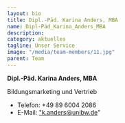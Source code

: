 ```yaml
---
layout: bio
title: Dipl.-Päd. Karina Anders, MBA
name: Dipl-Päd_Karina_Anders_MBA
description: 
category: aktuelles
tagline: Unser Service
image: "/media/team-members/11.jpg"
parent: Team
---
```


**Dipl.-Päd. Karina Anders, MBA**

Bildungsmarketing und Vertrieb

- Telefon:  +49 89 6004 2086
- E-Mail:  <a href="k.anders@unibw.de">"k.anders@unibw.de"</a>
